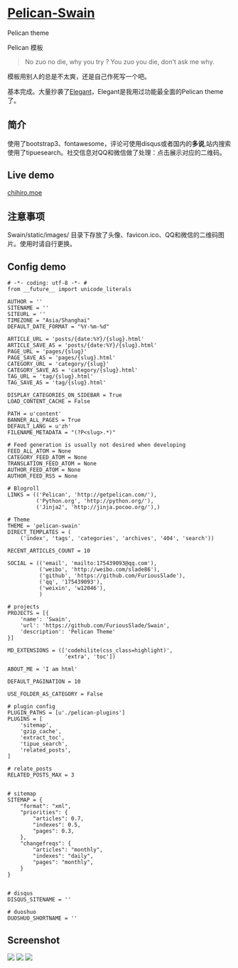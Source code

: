 # [Pelican-Swain](https://github.com/FuriousSlade/pelican-swain) #
Pelican theme

Pelican 模板


>No zuo no die, why you try ?
>You zuo you die, don't ask me why.

模板用别人的总是不太爽，还是自己作死写一个吧。

基本完成。大量抄袭了[Elegant](https://github.com/talha131/pelican-elegant)，Elegant是我用过功能最全面的Pelican theme了。

## 简介 ##
使用了bootstrap3、fontawesome，评论可使用disqus或者国内的**多说**,站内搜索使用了tipuesearch。社交信息对QQ和微信做了处理：点击展示对应的二维码。

## Live demo ##
[chihiro.moe](http://chihiro.moe)

## 注意事项 ##
Swain/static/images/ 目录下存放了头像、favicon.ico、QQ和微信的二维码图片。使用时请自行更换。


## Config demo ##


	# -*- coding: utf-8 -*- #
	from __future__ import unicode_literals
	
	AUTHOR = ''
	SITENAME = ''
	SITEURL = ''
	TIMEZONE = "Asia/Shanghai"
	DEFAULT_DATE_FORMAT = "%Y-%m-%d"
	
	ARTICLE_URL = 'posts/{date:%Y}/{slug}.html'
	ARTICLE_SAVE_AS = 'posts/{date:%Y}/{slug}.html'
	PAGE_URL = 'pages/{slug}'
	PAGE_SAVE_AS = 'pages/{slug}.html'
	CATEGORY_URL = 'category/{slug}'
	CATEGORY_SAVE_AS = 'category/{slug}.html'
	TAG_URL = 'tag/{slug}.html'
	TAG_SAVE_AS = 'tag/{slug}.html'
	
	DISPLAY_CATEGORIES_ON_SIDEBAR = True
	LOAD_CONTENT_CACHE = False
	
	PATH = u'content'
	BANNER_ALL_PAGES = True
	DEFAULT_LANG = u'zh'
	FILENAME_METADATA = "(?P<slug>.*)"
	
	# Feed generation is usually not desired when developing
	FEED_ALL_ATOM = None
	CATEGORY_FEED_ATOM = None
	TRANSLATION_FEED_ATOM = None
	AUTHOR_FEED_ATOM = None
	AUTHOR_FEED_RSS = None
	
	# Blogroll
	LINKS = (('Pelican', 'http://getpelican.com/'),
	         ('Python.org', 'http://python.org/'),
	         ('Jinja2', 'http://jinja.pocoo.org/'),)
	
	# Theme
	THEME = 'pelican-swain'
	DIRECT_TEMPLATES = (
	    ('index', 'tags', 'categories', 'archives', '404', 'search'))
	
	RECENT_ARTICLES_COUNT = 10
	
	SOCIAL = (('email', 'mailto:175439093@qq.com'),
	          ('weibo', 'http://weibo.com/slade86'),
	          ('github', 'https://github.com/FuriousSlade'),
	          ('qq', '175439093'),
	          ('weixin', 'w12046'),
	          )
	          
	# projects
	PROJECTS = [{
	    'name': 'Swain',
	    'url': 'https://github.com/FuriousSlade/Swain',
	    'description': 'Pelican Theme'
	}]
	
	MD_EXTENSIONS = (['codehilite(css_class=highlight)',
	                  'extra', 'toc'])
	
	ABOUT_ME = 'I am html'
	
	DEFAULT_PAGINATION = 10

	USE_FOLDER_AS_CATEGORY = False
	
	# plugin config
	PLUGIN_PATHS = [u'./pelican-plugins']
	PLUGINS = [
	    'sitemap',
	    'gzip_cache',
	    'extract_toc',
	    'tipue_search',
	    'related_posts',
	]
	
	# relate_posts
	RELATED_POSTS_MAX = 3
	
	
	# sitemap
	SITEMAP = {
	    "format": "xml",
	    "priorities": {
	        "articles": 0.7,
	        "indexes": 0.5,
	        "pages": 0.3,
	    },
	    "changefreqs": {
	        "articles": "monthly",
	        "indexes": "daily",
	        "pages": "monthly",
	    }
	}
	
	
	# disqus
	DISQUS_SITENAME = ''
	
	# duoshuo
	DUOSHUO_SHORTNAME = ''
	
## Screenshot ##
![](https://github.com/FuriousSlade/pelican-swain/blob/master/pelican-swain-screenshot-01.png?raw=true)
![](https://github.com/FuriousSlade/pelican-swain/blob/master/pelican-swain-screenshot-02.png?raw=true)
![](https://github.com/FuriousSlade/pelican-swain/blob/master/pelican-swain-screenshot-03.png?raw=true)
